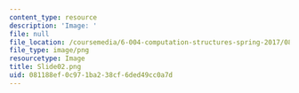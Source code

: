 ```yaml
---
content_type: resource
description: 'Image: '
file: null
file_location: /coursemedia/6-004-computation-structures-spring-2017/081188ef0c971ba238cf6ded49cc0a7d_Slide02.png
file_type: image/png
resourcetype: Image
title: Slide02.png
uid: 081188ef-0c97-1ba2-38cf-6ded49cc0a7d
---
```

